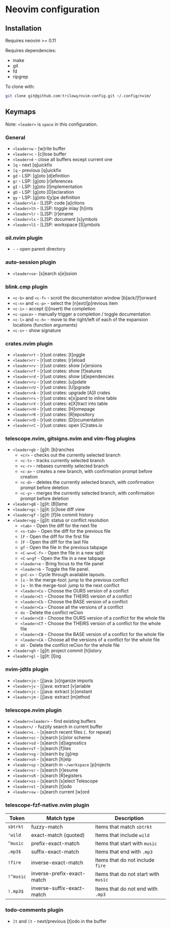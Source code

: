 # Neovim configuration

## Installation

Requires neovim >= 0.11

Requires dependencies:
- make
- git
- fd
- ripgrep

To clone with:
```sh
git clone git@github.com:trilowy/nvim-config.git ~/.config/nvim/
```

## Keymaps

Note: `<leader>` is `space` in this configuration.

### General

- `<leader>w` - [w]rite buffer
- `<leader>c` - [c]lose buffer
- `<leader>d` - close all buffers except current one
- `]q` - next [q]uickfix
- `[q` - previous [q]uickfix
- `gd` - LSP: [g]oto [d]efinition
- `gr` - LSP: [g]oto [r]eferences
- `gI` - LSP: [g]oto [I]mplementation
- `gD` - LSP: [g]oto [D]eclaration
- `gy` - LSP: [g]oto t[y]pe definition
- `<leader>la` - [L]SP: code [a]ctions
- `<leader>lh` - [L]SP: toggle inlay [h]ints
- `<leader>lr` - [L]SP: [r]ename
- `<leader>ls` - [L]SP: document [s]ymbols
- `<leader>lS` - [L]SP: workspace [S]ymbols

### oil.nvim plugin

- `-` - open parent directory

### auto-session plugin

- `<leader>se`- [s]earch s[e]ssion

### blink.cmp plugin

- `<c-b>` and `<c-f>` - scroll the documentation window [b]ack/[f]orward
- `<c-n>` and `<c-p>` - select the [n]ext/[p]revious item
- `<c-i>` - accept ([i]nsert) the completion
- `<c-space>` - manually trigger a completion / toggle documentation
- `<c-l>` and `<c-h>` - move to the right/left of each of the expansion locations (function arguments)
- `<c-s>` - show signature

### crates.nvim plugin

- `<leader>rt` - [r]ust crates: [t]oggle
- `<leader>rr` - [r]ust crates: [r]eload
- `<leader>rv` - [r]ust crates: show [v]ersions
- `<leader>rf` - [r]ust crates: show [f]eatures
- `<leader>rd` - [r]ust crates: show [d]ependencies
- `<leader>ru` - [r]ust crates: [u]pdate
- `<leader>rU` - [r]ust crates: [U]pgrade
- `<leader>rA` - [r]ust crates: upgrade [A]ll crates
- `<leader>rx` - [r]ust crates: e[x]pand to inline table
- `<leader>rX` - [r]ust crates: e[X]tract into table
- `<leader>rH` - [r]ust crates: [H]omepage
- `<leader>rR` - [r]ust crates: [R]epository
- `<leader>rD` - [r]ust crates: [D]ocumentation
- `<leader>rC` - [r]ust crates: open [C]rates.io

### telescope.nvim, gitsigns.nvim and vim-flog plugins

- `<leader>gb` - [g]it: [b]ranches
  - `<cr>` - checks out the currently selected branch
  - `<c-t>` - tracks currently selected branch
  - `<c-r>` - rebases currently selected branch
  - `<c-a>` - creates a new branch, with confirmation prompt before creation
  - `<c-d>` - deletes the currently selected branch, with confirmation prompt before deletion
  - `<c-y>` - merges the currently selected branch, with confirmation prompt before deletion
- `<leader>gB` - [g]it: [B]lame
- `<leader>gc` - [g]it: [c]lose diff view
- `<leader>gf` - [g]it: [f]ile commit history
- `<leader>gg` - [g]it: status or conflict resolution
  - `<tab>` - Open the diff for the next file
  - `<s-tab>` - Open the diff for the previous file
  - `[F` - Open the diff for the first file
  - `]F` - Open the diff for the last file
  - `gf` - Open the file in the previous tabpage
  - `<C-w><C-f>` - Open the file in a new split
  - `<C-w>gf` - Open the file in a new tabpage
  - `<leader>e` - Bring focus to the file panel
  - `<leader>b` - Toggle the file panel.
  - `g<C-x>` - Cycle through available layouts.
  - `[x` - In the merge-tool: jump to the previous conflict
  - `]x` - In the merge-tool: jump to the next conflict
  - `<leader>Co` - Choose the OURS version of a conflict
  - `<leader>Ct` - Choose the THEIRS version of a conflict
  - `<leader>Cb` - Choose the BASE version of a conflict
  - `<leader>Ca` - Choose all the versions of a conflict
  - `dx` - Delete the conflict re<leader>Cion
  - `<leader>CO` - Choose the OURS version of a conflict for the whole file
  - `<leader>CT` - Choose the THEIRS version of a conflict for the whole file
  - `<leader>CB` - Choose the BASE version of a conflict for the whole file
  - `<leader>CA` - Choose all the versions of a conflict for the whole file
  - `dX` - Delete the conflict re<leader>Cion for the whole file
- `<leader>gh` - [g]it: project commit [h]istory
- `<leader>gl` - [g]it: [l]og

### nvim-jdtls plugin

- `<leader>jo` - [j]ava: [o]rganize imports
- `<leader>jv` - [j]ava: extract [v]ariable
- `<leader>jc` - [j]ava: extract [c]onstant
- `<leader>jm` - [j]ava: extract [m]ethod

### telescope.nvim plugin

- `<leader><leader>` - find existing buffers
- `<leader>/` - fuzzily search in current buffer
- `<leader>s.` - [s]earch recent files (`.` for repeat)
- `<leader>sc` - [s]earch [c]olor scheme
- `<leader>sd` - [s]earch [d]iagnostics
- `<leader>sf` - [s]earch [f]iles
- `<leader>sg` - [s]earch by [g]rep
- `<leader>sh` - [s]earch [h]elp
- `<leader>sp` - [s]earch in `~/workspace` [p]rojects
- `<leader>sr` - [s]earch [r]esume
- `<leader>sR` - [s]earch [R]egisters
- `<leader>ss` - [s]earch [s]elect Telescope
- `<leader>st` - [s]earch [t]odo
- `<leader>sw` - [s]earch current [w]ord

### telescope-fzf-native.nvim plugin

| Token     | Match type                 | Description                          |
| --------- | -------------------------- | ------------------------------------ |
| `sbtrkt`  | fuzzy-match                | Items that match `sbtrkt`            |
| `'wild`   | exact-match (quoted)       | Items that include `wild`            |
| `^music`  | prefix-exact-match         | Items that start with `music`        |
| `.mp3$`   | suffix-exact-match         | Items that end with `.mp3`           |
| `!fire`   | inverse-exact-match        | Items that do not include `fire`     |
| `!^music` | inverse-prefix-exact-match | Items that do not start with `music` |
| `!.mp3$`  | inverse-suffix-exact-match | Items that do not end with `.mp3`    |

### todo-comments plugin

- `]t` and `[t` - next/previous [t]odo in the buffer
